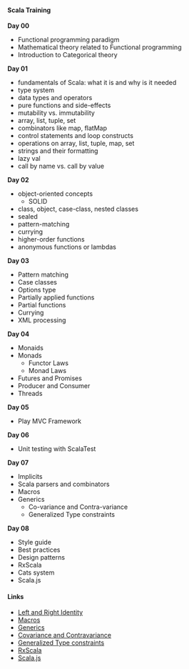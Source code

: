#### Scala Training

__Day 00__
- Functional programming paradigm
- Mathematical theory related to Functional programming
- Introduction to Categorical theory

__Day 01__
- fundamentals of Scala: what it is and why is it needed
- type system
- data types and operators
- pure functions and side-effects
- mutability vs. immutability
- array, list, tuple, set
- combinators like map, flatMap
- control statements and loop constructs
- operations on array, list, tuple, map, set
- strings and their formatting
- lazy val
- call by name vs. call by value

__Day 02__
- object-oriented concepts
    - SOLID
- class, object, case-class, nested classes
- sealed
- pattern-matching
- currying
- higher-order functions
- anonymous functions or lambdas

__Day 03__
  * Pattern matching
  * Case classes
  * Options type
  * Partially applied functions
  * Partial functions
  * Currying
  * XML processing

__Day 04__
* Monaids
* Monads
    - Functor Laws
    - Monad Laws
* Futures and Promises
* Producer and Consumer
* Threads

__Day 05__
- Play MVC Framework

__Day 06__
- Unit testing with ScalaTest

__Day 07__
- Implicits
- Scala parsers and combinators
- Macros
- Generics
    - Co-variance and Contra-variance
    - Generalized Type constraints
    
__Day 08__
- Style guide
- Best practices
- Design patterns
- RxScala
- Cats system
- Scala.js

#### Links
- [Left and Right Identity](https://brilliant.org/wiki/identity-element/)
- [Macros](https://docs.scala-lang.org/overviews/macros/usecases.html)
- [Generics](https://apiumhub.com/tech-blog-barcelona/scala-type-bounds/)
- [Covariance and Contravariance](https://dzone.com/articles/scala-generics-part-2-covariance-and-contravariance-in-generics)
- [Generalized Type constraints](https://dzone.com/articles/scala-generics-generalized-type-constraints-part-3)
- [RxScala](http://reactivex.io/rxscala/)
- [Scala.js](http://www.lihaoyi.com/hands-on-scala-js/)
